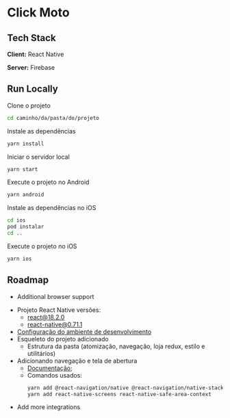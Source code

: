 # Click Moto

## Tech Stack  
**Client:** React Native 

**Server:** Firebase

## Run Locally  
Clone o projeto
~~~bash  
cd caminho/da/pasta/do/projeto
~~~
Instale as dependências
~~~bash  
yarn install
~~~
Iniciar o servidor local
~~~bash  
yarn start
~~~
Execute o projeto no Android
~~~bash  
yarn android
~~~
Instale as dependências no iOS
~~~bash  
cd ios
pod instalar
cd ..
~~~
Execute o projeto no iOS
~~~bash  
yarn ios
~~~

## Roadmap  
- Additional browser support  
+ Projeto React Native versões:
    + react@18.2.0
    + react-native@0.71.1
+ [Configuração do ambiente de desenvolvimento](https://reactnative.dev/docs/environment-setup)
+ Esqueleto do projeto adicionado
    + Estrutura da pasta (atomização, navegação, loja redux, estilo e utilitários)
+ Adicionando navegação e tela de abertura
    + [Documentação](https://reactnative.dev/docs/navigation);
    + Comandos usados:
        ~~~bash  
        yarn add @react-navigation/native @react-navigation/native-stack
        yarn add react-native-screens react-native-safe-area-context
        ~~~

- Add more integrations  